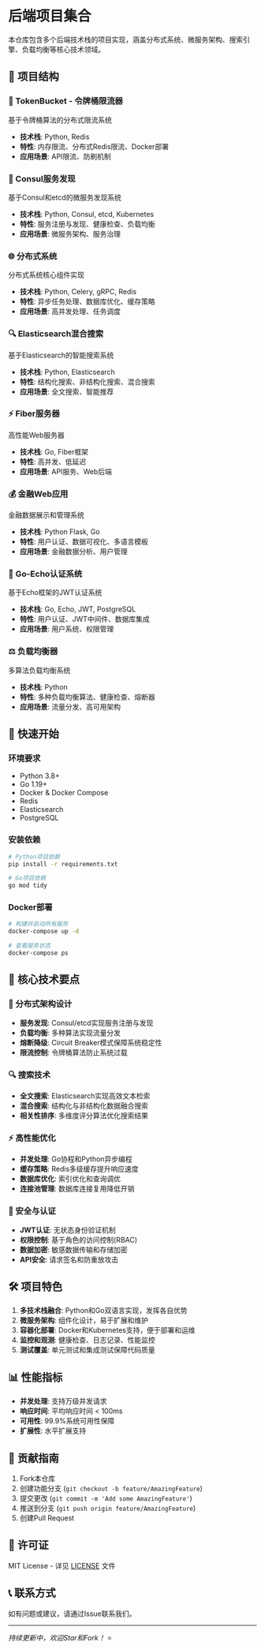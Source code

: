 # 后端项目集合

本仓库包含多个后端技术栈的项目实现，涵盖分布式系统、微服务架构、搜索引擎、负载均衡等核心技术领域。

## 📁 项目结构

### 🔐 TokenBucket - 令牌桶限流器
基于令牌桶算法的分布式限流系统
- **技术栈**: Python, Redis
- **特性**: 内存限流、分布式Redis限流、Docker部署
- **应用场景**: API限流、防刷机制

### 🎯 Consul服务发现
基于Consul和etcd的微服务发现系统
- **技术栈**: Python, Consul, etcd, Kubernetes
- **特性**: 服务注册与发现、健康检查、负载均衡
- **应用场景**: 微服务架构、服务治理

### 🌐 分布式系统
分布式系统核心组件实现
- **技术栈**: Python, Celery, gRPC, Redis
- **特性**: 异步任务处理、数据库优化、缓存策略
- **应用场景**: 高并发处理、任务调度

### 🔍 Elasticsearch混合搜索
基于Elasticsearch的智能搜索系统
- **技术栈**: Python, Elasticsearch
- **特性**: 结构化搜索、非结构化搜索、混合搜索
- **应用场景**: 全文搜索、智能推荐

### ⚡ Fiber服务器
高性能Web服务器
- **技术栈**: Go, Fiber框架
- **特性**: 高并发、低延迟
- **应用场景**: API服务、Web后端

### 💰 金融Web应用
金融数据展示和管理系统
- **技术栈**: Python Flask, Go
- **特性**: 用户认证、数据可视化、多语言模板
- **应用场景**: 金融数据分析、用户管理

### 🔐 Go-Echo认证系统
基于Echo框架的JWT认证系统
- **技术栈**: Go, Echo, JWT, PostgreSQL
- **特性**: 用户认证、JWT中间件、数据库集成
- **应用场景**: 用户系统、权限管理

### ⚖️ 负载均衡器
多算法负载均衡系统
- **技术栈**: Python
- **特性**: 多种负载均衡算法、健康检查、熔断器
- **应用场景**: 流量分发、高可用架构

## 🚀 快速开始

### 环境要求
- Python 3.8+
- Go 1.19+
- Docker & Docker Compose
- Redis
- Elasticsearch
- PostgreSQL

### 安装依赖

```bash
# Python项目依赖
pip install -r requirements.txt

# Go项目依赖
go mod tidy
```

### Docker部署

```bash
# 构建并启动所有服务
docker-compose up -d

# 查看服务状态
docker-compose ps
```

## 📖 核心技术要点

### 🔄 分布式架构设计
- **服务发现**: Consul/etcd实现服务注册与发现
- **负载均衡**: 多种算法实现流量分发
- **熔断降级**: Circuit Breaker模式保障系统稳定性
- **限流控制**: 令牌桶算法防止系统过载

### 🔍 搜索技术
- **全文搜索**: Elasticsearch实现高效文本检索
- **混合搜索**: 结构化与非结构化数据融合搜索
- **相关性排序**: 多维度评分算法优化搜索结果

### ⚡ 高性能优化
- **并发处理**: Go协程和Python异步编程
- **缓存策略**: Redis多级缓存提升响应速度
- **数据库优化**: 索引优化和查询调优
- **连接池管理**: 数据库连接复用降低开销

### 🔐 安全与认证
- **JWT认证**: 无状态身份验证机制
- **权限控制**: 基于角色的访问控制(RBAC)
- **数据加密**: 敏感数据传输和存储加密
- **API安全**: 请求签名和防重放攻击

## 🛠️ 项目特色

1. **多技术栈融合**: Python和Go双语言实现，发挥各自优势
2. **微服务架构**: 组件化设计，易于扩展和维护
3. **容器化部署**: Docker和Kubernetes支持，便于部署和运维
4. **监控和观测**: 健康检查、日志记录、性能监控
5. **测试覆盖**: 单元测试和集成测试保障代码质量

## 📊 性能指标

- **并发处理**: 支持万级并发请求
- **响应时间**: 平均响应时间 < 100ms
- **可用性**: 99.9%系统可用性保障
- **扩展性**: 水平扩展支持

## 🤝 贡献指南

1. Fork本仓库
2. 创建功能分支 (`git checkout -b feature/AmazingFeature`)
3. 提交更改 (`git commit -m 'Add some AmazingFeature'`)
4. 推送到分支 (`git push origin feature/AmazingFeature`)
5. 创建Pull Request

## 📝 许可证

MIT License - 详见 [LICENSE](LICENSE) 文件

## 📞 联系方式

如有问题或建议，请通过Issue联系我们。

---

*持续更新中，欢迎Star和Fork！* ⭐




